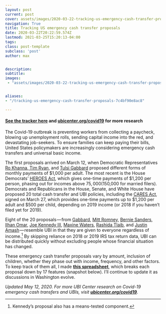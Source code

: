 ```yaml
---
layout: post
current: post
cover: assets/images/2020-03-22-tracking-us-emergency-cash-transfer-proposals-0.png 
navigation: True
title: Tracking US emergency cash transfer proposals
date: 2020-03-22T20:22:59.574Z
lastmod: 2021-03-25T15:20:13-04:00
tags: 
class: post-template
subclass: 'post'
author: max


description: 
subtitle: 
images:
 - "assets/images/2020-03-22-tracking-us-emergency-cash-transfer-proposals-0.png"


aliases:
- "/tracking-us-emergency-cash-transfer-proposals-7c4bf90e8ac8"

---
```


#### [See the tracker here](https://docs.google.com/spreadsheets/d/1ZuHR2uOKWoloXw5raJzMNRjOMggcWdBxYB3Jhf0B4lE) and [ubicenter.org/covid19](http://ubicenter.org/covid19) for more research

The Covid-19 outbreak is preventing workers from collecting a paycheck, blowing up unemployment rolls, sending capital income into the red, and devastating job-seekers. To ensure families can keep paying their bills, United States policymakers are increasingly considering emergency cash transfers and universal basic income.

The first proposals arrived on March 12, when Democratic Representatives [Ro Khanna, Tim Ryan](https://khanna.house.gov/media/press-releases/release-reps-ryan-khanna-propose-cash-infusion-between-1000-6000-help-working), and [Tulsi Gabbard](https://www.congress.gov/bill/116th-congress/house-resolution/897) proposed different forms of monthly payments of $1,000 per adult. The most recent is the House Democrats’ [HEROES Act](https://docs.house.gov/billsthisweek/20200511/BILLS-116hr6800ih.pdf), which gives one-time payments of $1,200 per person, phasing out for incomes above $75,000 ($150,000 for married filers). Democrats and Republicans in the House, Senate, and White House have proposed 20 total cash transfer and UBI policies, including the [CARES Act](https://www.politico.com/f/?id=00000171-0319-d8a3-a3f5-73bfe5b20000), signed on March 27, which provides one-time payments up to $1,200 per adult and $500 per child, depending on 2019 income (or 2018 if you haven’t filed yet for 2019).

Eight of the 20 proposals — from [Gabbard](https://www.congress.gov/bill/116th-congress/house-resolution/897), [Mitt Romney](https://www.romney.senate.gov/romney-calls-urgent-action-additional-coronavirus-response-measures), [Bernie Sanders](https://berniesanders.com/issues/emergency-response-coronavirus-pandemic/), [Ilhan Omar](https://twitter.com/IlhanMN/status/1239946523456286722), [Joe Kennedy III](https://twitter.com/RepJoeKennedy/status/1239920721792565250), [Maxine Waters](https://financialservices.house.gov/uploadedfiles/fsc_covid-19_legislative_package_-_03.18.20.pdf), [Rashida Tlaib](https://tlaib.house.gov/sites/tlaib.house.gov/files/Automatic%20Boost%20to%20Communities%20Act%20.pdf), and [Justin Amash](https://twitter.com/justinamash/status/1242486422180855815) — resemble UBI in that they are given to everyone regardless of income.[^kennedy] By skipping reliance on 2018 or 2019 IRS tax return data, UBI can be distributed quickly without excluding people whose financial situation has changed.

These emergency cash transfer proposals vary by amount, inclusion of children, whether they phase out with income, frequency, and other factors. To keep track of them all, I made [**this spreadsheet**](https://docs.google.com/spreadsheets/d/1ZuHR2uOKWoloXw5raJzMNRjOMggcWdBxYB3Jhf0B4lE), which breaks each proposal down by 17 features (snapshot below). I’ll continue to update it as discussions in Washington evolve.

*Updated May 12, 2020. For more UBI Center research on Covid-19 emergency cash transfers and UBIs, visit [**ubicenter.org/covid19**](http://ubicenter.org/covid19).*

[^kennedy]: Kennedy’s proposal also has a means-tested component.
